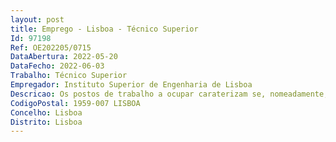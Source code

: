 ```yaml
--- 
layout: post
title: Emprego - Lisboa - Técnico Superior
Id: 97198
Ref: OE202205/0715
DataAbertura: 2022-05-20
DataFecho: 2022-06-03
Trabalho: Técnico Superior
Empregador: Instituto Superior de Engenharia de Lisboa
Descricao: Os postos de trabalho a ocupar caraterizam se, nomeadamente, pelo desempenho das seguintes funções   Assessorar o responsável pelo Serviço de Gestão de Recursos Humanos no desenvolvimento das atividades e tarefas inerentes ao Serviço.  Organizar e manter atualizados todos os processos de caráter administrativo   Organizar os processos de gestão relativos à contratação de pessoal docente e não docente, assegurando os procedimentos administrativos relativos à constituição, modificação e extinção da relação jurídica de emprego público   Organização e acompanhamento dos processos de recrutamento e seleção   Emitir as certidões, declarações e quaisquer outros documentos relativos ao exercício de funções do pessoal   Identificar e promover as ações de formação que permitam melhorar o desempenho e a qualidade dos serviços, a motivação profissional dos trabalhadores e o desenvolvimento de novas competências   Gerir os processos relativos ao sistema de avaliação de desempenho do pessoal docente e não docente.  Processar a documentação relacionada com remunerações e comparticipações sociais, processando os vencimentos e demais complementos   Controlar o registo de assiduidade do pessoal, o trabalho suplementar, as ajudas de custo, o reembolso das despesas da ADSE e demais regalias sociais.  Colaboração na elaboração das propostas de Orçamento de funcionamento do Instituto, nos aspetos relacionados com os recursos humanos   Elaborar os ficheiros legais e submetê los nas diferentes plataformas e emitir toda a documentação exigida por lei decorrente do processamento dos vencimentos   Elaboração de mapas oficiais    Quaisquer outras tarefas para que seja solicitada no âmbito da atividade do setor.
CodigoPostal: 1959-007 LISBOA
Concelho: Lisboa
Distrito: Lisboa
--- 
```

